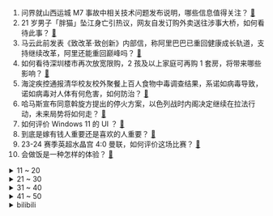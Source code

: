1. 问界就山西运城 M7 事故中相关技术问题发布说明，哪些信息值得关注？ [:link:](https://www.zhihu.com/question/655131747)
2. 21 岁男子「胖猫」坠江身亡引热议，网友自发订购外卖送往涉事大桥，如何看待此事？ [:link:](https://www.zhihu.com/question/654924742)
3. 马云此前发表《致改革·致创新》内部信，称阿里巴巴已重回健康成长轨道，支持继续改革，阿里还能重回巅峰吗？ [:link:](https://www.zhihu.com/question/652530940)
4. 如何看待深圳楼市再次放宽限购，2 孩及以上家庭可再购 1 套房，将带来哪些影响？ [:link:](https://www.zhihu.com/question/655161019)
5. 海淀疾控通报清华校友校外聚餐上百人食物中毒调查结果，系诺如病毒导致，诺如病毒对人体有何危害，如何防治？ [:link:](https://www.zhihu.com/question/655172770)
6. 哈马斯宣布同意斡旋方提出的停火方案，以色列战时内阁决定继续在拉法行动，未来局势将如何走？ [:link:](https://www.zhihu.com/question/655202141)
7. 如何评价 Windows 11 的 UI ？ [:link:](https://www.zhihu.com/question/487000855)
8. 到底是嫁有钱人重要还是喜欢的人重要？ [:link:](https://www.zhihu.com/question/642105163)
9. 23-24 赛季英超水晶宫 4:0 曼联，如何评价这场比赛？ [:link:](https://www.zhihu.com/question/655179181)
10. 会做饭是一种怎样的体验？ [:link:](https://www.zhihu.com/question/31179453)
<details>
<summary>11 ~ 20</summary>

11. 八部门发文称「将重症医学医疗服务价格纳入动态调整机制中统筹考虑」，如何看待此举？有哪些值得关注的信息？ [:link:](https://www.zhihu.com/question/655140935)
12. 世界上真的有人会无条件喜欢你吗？ [:link:](https://www.zhihu.com/question/654424647)
13. 努力减肥中，为什么经过运动之后反而体重增加了？ [:link:](https://www.zhihu.com/question/653132951)
14. 埃及为什么宁可挤在尼罗河三角洲也不开发沙漠? [:link:](https://www.zhihu.com/question/654692857)
15. 特朗普竞选团队被曝考虑加入 TikTok，对此如何评价？后续将如何发展？ [:link:](https://www.zhihu.com/question/655139351)
16. 《中国人力资本报告 2023》显示，由于教育程度普遍提高，城镇的教育回报率呈下降趋势，将带来哪些影响？ [:link:](https://www.zhihu.com/question/655096160)
17. 以色列媒体报道称战时内阁通过攻打拉法的决定，有哪些信息值得关注？ [:link:](https://www.zhihu.com/question/655152661)
18. 淘宝疑出现 BUG，有用户账户收到免单短信后账户凭空多出 51 块钱，如何看待此事？ [:link:](https://www.zhihu.com/question/655128894)
19. 男生会喜欢一个女生很久嘛？ [:link:](https://www.zhihu.com/question/519651649)
20. 苏丹本国货币对美元汇率再创新低，哪些因素导致苏丹镑持续贬值？会对国际市场带来哪些影响？ [:link:](https://www.zhihu.com/question/655096951)
</details>
<details>
<summary>21 ~ 30</summary>

21. 三十多岁的女人用什么面霜好？ [:link:](https://www.zhihu.com/question/650870081)
22. 日本宣布造出世界首个 6G 设备，每秒可传输 5 部高清电影，比 5G 快 20 倍，具体情况如何？ [:link:](https://www.zhihu.com/question/655121874)
23. 为了尽可能多钓鱼，中年男人能有多疯狂？为什么男人如此痴迷钓鱼？ [:link:](https://www.zhihu.com/question/653305688)
24. 职场新人面对同事之间的勾心斗角该如何对待？ [:link:](https://www.zhihu.com/question/655016875)
25. 职场内卷是如何产生的？为什么会如此卷？ [:link:](https://www.zhihu.com/question/654454958)
26. 你最喜欢《原神》中的哪个 NPC？ [:link:](https://www.zhihu.com/question/563594013)
27. 华晨宇 5 月 4 日举办内娱首个凌晨三点演唱会，如何评价此次演唱会？ [:link:](https://www.zhihu.com/question/654856198)
28. 在残骸没有找到的情况下，星舰前三次试验失败的原因是不是一笔糊涂账？ [:link:](https://www.zhihu.com/question/654980245)
29. 最好的Python入门教材是哪本？ [:link:](https://www.zhihu.com/question/27522719)
30. 在你准备开车自驾游前，通常会做哪些准备工作？ [:link:](https://www.zhihu.com/question/654932380)
</details>
<details>
<summary>31 ~ 40</summary>

31. 为了吃你都做过哪些看似「疯狂」的事情？ [:link:](https://www.zhihu.com/question/653432327)
32. 文笔挑战：“烟惹寂寞，酒惹愁！”如何接下一句？ [:link:](https://www.zhihu.com/question/655086114)
33. (G)I-DLE各位成员以后会怎样发展？2025年是否会续约？ [:link:](https://www.zhihu.com/question/646657764)
34. 健身没有天赋要不要趁早放弃? [:link:](https://www.zhihu.com/question/654361628)
35. 作为内蒙古人，如何评价包头这一城市？ [:link:](https://www.zhihu.com/question/645835671)
36. 为什么德川幕府可以坐稳天下二百年？ [:link:](https://www.zhihu.com/question/486590147)
37. 《原神》中娜维娅的服饰是否过于华丽了？ [:link:](https://www.zhihu.com/question/655033505)
38. 如何看待皇马提前夺得23-24赛季西甲冠军? [:link:](https://www.zhihu.com/question/654987824)
39. 为什么沙瑞金要针对孙连城？ [:link:](https://www.zhihu.com/question/654484486)
40. 能分享一下您最近一张带花照片吗？ [:link:](https://www.zhihu.com/question/654948121)
</details>
<details>
<summary>41 ~ 50</summary>

41. 为什么明朝时期没有把高丽统一了？ [:link:](https://www.zhihu.com/question/536400442)
42. 育儿丨五一带孩子做了哪些有趣的事儿？ [:link:](https://www.zhihu.com/question/654998338)
43. 文科生的究极困境是什么? [:link:](https://www.zhihu.com/question/654946557)
44. 单依纯的唱功有被过分吹捧吗？ [:link:](https://www.zhihu.com/question/549202526)
45. 作为跑步过来人，让你给跑步新手一句忠告，会是什么？ [:link:](https://www.zhihu.com/question/653972003)
46. 如何看待《使一颗心免于哀伤》这首曲子的归属争议？ [:link:](https://www.zhihu.com/question/654964360)
47. 如何在三个月内提高自己的衣品？ [:link:](https://www.zhihu.com/question/630561401)
48. 哪个瞬间，你突然意识到「宠物是我们自己选的家人」？ [:link:](https://www.zhihu.com/question/653429608)
49. 先拨头筹！23-24NBA季后赛次轮G1，森林狼106-99击败卫冕冠军掘金队，如何评价这场比赛？ [:link:](https://www.zhihu.com/question/655012853)
50. 如何看待李轩豪夺得梦百合杯（围棋世界冠军），这样一来是否完全洗脱以前的嫌疑和指责？ [:link:](https://www.zhihu.com/question/654956915)
</details><details>
<summary>bilibili</summary>

</details>